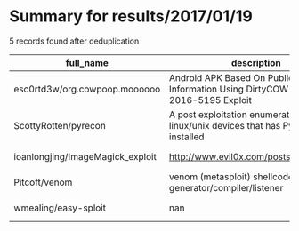 
# Summary for results/2017/01/19
    
5 records found after deduplication

| full_name | description | html_url | matched_list | matched_count | pushed_at | size | stargazers_count | language | forks_count |
|----------------------------------|-------------------------------------------------------------------------------------------|-----------------------------------------------------|----------------|-----------------|---------------------------|--------|--------------------|------------|---------------|
| esc0rtd3w/org.cowpoop.moooooo | Android APK Based On Public Information Using DirtyCOW CVE-2016-5195 Exploit | https://github.com/esc0rtd3w/org.cowpoop.moooooo | ['exploit'] | 1 | 2017-01-19 09:02:34+00:00 | 3017 | 3 | Java | 2 |
| ScottyRotten/pyrecon | A post exploitation enumeration tool for linux/unix devices that has Python 2.* installed | https://github.com/ScottyRotten/pyrecon | ['exploit'] | 1 | 2017-01-19 16:19:08+00:00 | 12 | 1 | Python | 0 |
| ioanlongjing/ImageMagick_exploit | http://www.evil0x.com/posts/22494.html | https://github.com/ioanlongjing/ImageMagick_exploit | ['exploit'] | 1 | 2017-01-19 03:54:48+00:00 | 1 | 0 | Python | 1 |
| Pitcoft/venom | venom (metasploit) shellcode generator/compiler/listener | https://github.com/Pitcoft/venom | ['shellcode'] | 1 | 2017-01-19 13:25:40+00:00 | 55801 | 6 | Shell | 5 |
| wmealing/easy-sploit | nan | https://github.com/wmealing/easy-sploit | ['sploit'] | 1 | 2017-01-19 15:46:33+00:00 | 3 | 0 | C | 0 |

